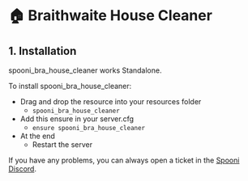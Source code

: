 # 🏠 Braithwaite House Cleaner

## 1. Installation
spooni_bra_house_cleaner works Standalone.  

To install spooni_bra_house_cleaner:
- Drag and drop the resource into your resources folder
  - `spooni_bra_house_cleaner`
- Add this ensure in your server.cfg
  - `ensure spooni_bra_house_cleaner`
- At the end
  - Restart the server

If you have any problems, you can always open a ticket in the [Spooni Discord](https://discord.gg/spooni).
